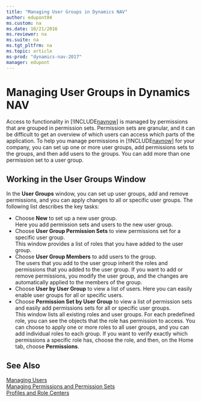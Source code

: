 ```yaml
---
title: "Managing User Groups in Dynamics NAV"
author: edupont04
ms.custom: na
ms.date: 10/21/2016
ms.reviewer: na
ms.suite: na
ms.tgt_pltfrm: na
ms.topic: article
ms-prod: "dynamics-nav-2017"
manager: edupont
---
```

# Managing User Groups in Dynamics NAV
Access to functionality in [!INCLUDE[navnow](includes/navnow_md.md)] is managed by permissions that are grouped in permission sets. Permission sets are granular, and it can be difficult to get an overview of which users can access which parts of the application. To help you manage permissions in [!INCLUDE[navnow](includes/navnow_md.md)] for your company, you can set up one or more user groups, add permissions sets to the groups, and then add users to the groups. You can add more than one permission set to a user group.

## Working in the User Groups Window
In the **User Groups** window, you can set up user groups, add and remove permissions, and you can apply changes to all or specific user groups. The following list describes the key tasks:

-   Choose **New** to set up a new user group.  
    Here you add permission sets and users to the new user group.
-   Choose **User Group Permission Sets** to view permissions set for a specific user group.  
    This window provides a list of roles that you have added to the user group.
-   Choose **User Group Members** to add users to the group.  
    The users that you add to the user group inherit the roles and permissions that you added to the user group. If you want to add or remove permissions, you modify the user group, and the changes are automatically applied to the members of the group.  
-   Choose **User by User Group** to view a list of users.
    Here you can easily enable user groups for all or specific users.  
-   Choose **Permission Set by User Group** to view a list of permission sets and easily add permissions sets for all or specific user groups.  
    This window lists all existing roles and user groups. For each predefined role, you can see the objects that the role has permission to access. You can choose to apply one or more roles to all user groups, and you can add individual roles to each group. If you want to verify exactly which permissions a specific role has, choose the role, and then, on the Home tab, choose **Permissions**.  

## See Also
[Managing Users](Managing-Users.md)  
[Managing Permissions and Permission Sets](Managing-Permissions-and-Permission-Sets.md)  
[Profiles and Role Centers](Profiles-and-Role-Centers.md)  
